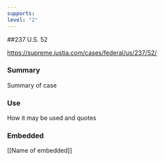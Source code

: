 ```yaml
---
supports: 
level: "2"
---
```

##237 U.S. 52

https://supreme.justia.com/cases/federal/us/237/52/

### Summary

Summary of case

### Use

How it may be used and quotes

### Embedded

[[Name of embedded]]